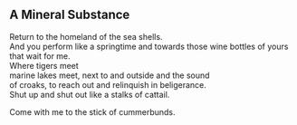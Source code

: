 A Mineral Substance
-------------------
Return to the homeland of the sea shells.  
And you perform like a springtime and towards those wine bottles of yours that wait for me.  
Where tigers meet  
marine lakes meet, next to and outside and the sound  
of croaks, to reach out and relinquish in beligerance.  
Shut up and shut out like a stalks of cattail.  
  
Come with me to the stick of cummerbunds.  

